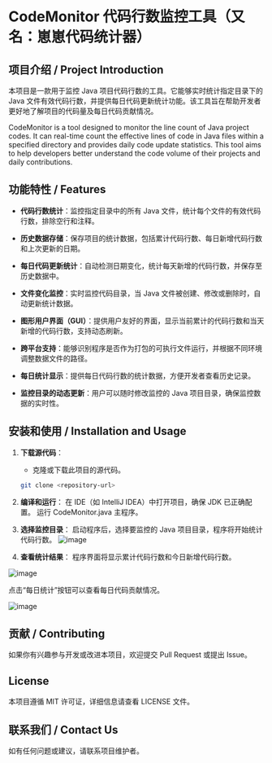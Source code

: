 # CodeMonitor 代码行数监控工具（又名：崽崽代码统计器）

## 项目介绍 / Project Introduction

本项目是一款用于监控 Java 项目代码行数的工具。它能够实时统计指定目录下的 Java 文件有效代码行数，并提供每日代码更新统计功能。该工具旨在帮助开发者更好地了解项目的代码量及每日代码贡献情况。

CodeMonitor is a tool designed to monitor the line count of Java project codes. It can real-time count the effective lines of code in Java files within a specified directory and provides daily code update statistics. This tool aims to help developers better understand the code volume of their projects and daily contributions.

## 功能特性 / Features

- **代码行数统计**：监控指定目录中的所有 Java 文件，统计每个文件的有效代码行数，排除空行和注释。
  
- **历史数据存储**：保存项目的统计数据，包括累计代码行数、每日新增代码行数和上次更新的日期。
  
- **每日代码更新统计**：自动检测日期变化，统计每天新增的代码行数，并保存至历史数据中。
  
- **文件变化监控**：实时监控代码目录，当 Java 文件被创建、修改或删除时，自动更新统计数据。
  
- **图形用户界面（GUI）**：提供用户友好的界面，显示当前累计的代码行数和当天新增的代码行数，支持动态刷新。

- **跨平台支持**：能够识别程序是否作为打包的可执行文件运行，并根据不同环境调整数据文件的路径。

- **每日统计显示**：提供每日代码行数的统计数据，方便开发者查看历史记录。

- **监控目录的动态更新**：用户可以随时修改监控的 Java 项目目录，确保监控数据的实时性。

## 安装和使用 / Installation and Usage

1. **下载源代码**：
   - 克隆或下载此项目的源代码。
   ```bash
   git clone <repository-url>
   ```
2. **编译和运行**：
在 IDE（如 IntelliJ IDEA）中打开项目，确保 JDK 已正确配置。
运行 CodeMonitor.java 主程序。
3. **选择监控目录**：
启动程序后，选择要监控的 Java 项目目录，程序将开始统计代码行数。
![image](https://github.com/user-attachments/assets/03b0e0e7-f054-427a-86be-7cf604be39c6)  

5. **查看统计结果**：
程序界面将显示累计代码行数和今日新增代码行数。

![image](https://github.com/user-attachments/assets/bd960828-d610-4190-8172-59de3d5b6a46)  
  
点击“每日统计”按钮可以查看每日代码贡献情况。  

![image](https://github.com/user-attachments/assets/8030236b-3852-4fdc-bc28-78f24d7d8d02)  

## 贡献 / Contributing
如果你有兴趣参与开发或改进本项目，欢迎提交 Pull Request 或提出 Issue。

## License
本项目遵循 MIT 许可证，详细信息请查看 LICENSE 文件。

## 联系我们 / Contact Us
如有任何问题或建议，请联系项目维护者。
